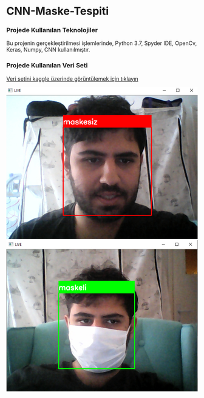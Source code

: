 # CNN-Maske-Tespiti

### Projede Kullanılan Teknolojiler
Bu projenin gerçekleştirilmesi işlemlerinde,
Python 3.7, Spyder IDE, OpenCv, Keras, Numpy, CNN kullanılmıştır.


### Projede Kullanılan Veri Seti
[Veri setini kaggle üzerinde görüntülemek için tıklayın](https://www.kaggle.com/ahmetfurkandemr/mask-datasets-v1)

 
 ![alt text](https://github.com/emreummak/CNN-Maske-Tespiti/blob/master/repoImg/maskesiz.jpg "CnnMaskesiz")
 ![alt text](https://github.com/emreummak/CNN-Maske-Tespiti/blob/master/repoImg/maskeli.jpg "CnnMaskeli")
